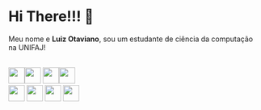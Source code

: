 # Hi There!!! 👋
Meu nome e **Luiz Otaviano**, sou um estudante de ciência da computação na UNIFAJ!
<br>
<br>

<img src="https://cdn.jsdelivr.net/gh/devicons/devicon/icons/html5/html5-original.svg" width= "32px" height="32px" /><img src="https://cdn.jsdelivr.net/gh/devicons/devicon/icons/css3/css3-original.svg" width= "32px" height="32px"/>
<img src="https://cdn.jsdelivr.net/gh/devicons/devicon/icons/javascript/javascript-original.svg" width= "32px" height="32px"/><img src="https://cdn.jsdelivr.net/gh/devicons/devicon/icons/nodejs/nodejs-original.svg" width= "32px" height="32px"/>  
<img src="https://cdn.jsdelivr.net/gh/devicons/devicon/icons/python/python-plain.svg" width= "32px" height="32px"/>
<img src="https://cdn.jsdelivr.net/gh/devicons/devicon/icons/vscode/vscode-original.svg" width= "32px" height="32px"/>
<img src="https://cdn.jsdelivr.net/gh/devicons/devicon/icons/pycharm/pycharm-original.svg" width= "32px" height="32px"/>
<img src="https://cdn.jsdelivr.net/gh/devicons/devicon/icons/git/git-original.svg" width= "32px" height="32px"/>
